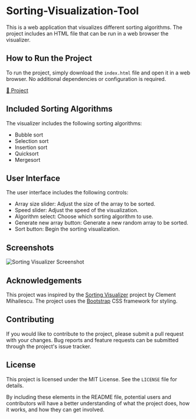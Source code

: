 # Sorting-Visualization-Tool

This is a web application that visualizes different sorting algorithms. The project includes an HTML file that can be run in a web browser the visualizer.

## How to Run the Project

To run the project, simply download the `index.html` file and open it in a web browser. No additional dependencies or configuration is required.

[🔗 Project](https://harshsingh32.github.io/Sorting-Visualization-Tool/)

## Included Sorting Algorithms

The visualizer includes the following sorting algorithms:

- Bubble sort
- Selection sort
- Insertion sort
- Quicksort
- Mergesort

## User Interface

The user interface includes the following controls:

- Array size slider: Adjust the size of the array to be sorted.
- Speed slider: Adjust the speed of the visualization.
- Algorithm select: Choose which sorting algorithm to use.
- Generate new array button: Generate a new random array to be sorted.
- Sort button: Begin the sorting visualization.

## Screenshots


![Sorting Visualizer Screenshot](./sorting-visualizer-screenshot.png)

## Acknowledgements

This project was inspired by the [Sorting Visualizer](https://github.com/clementmihailescu/Sorting-Visualizer) project by Clement Mihailescu. The project uses the [Bootstrap](https://getbootstrap.com/) CSS framework for styling.

## Contributing

If you would like to contribute to the project, please submit a pull request with your changes. Bug reports and feature requests can be submitted through the project's issue tracker.

## License

This project is licensed under the MIT License. See the `LICENSE` file for details.

By including these elements in the README file, potential users and contributors will have a better understanding of what the project does, how it works, and how they can get involved.


